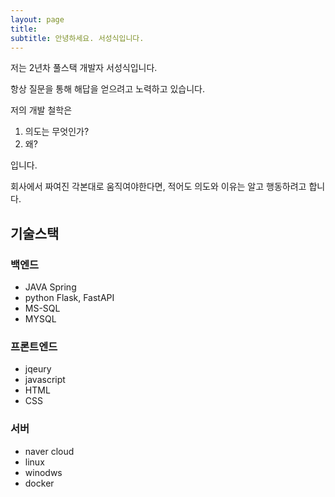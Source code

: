 ```yaml
---
layout: page
title: 
subtitle: 안녕하세요. 서성식입니다.
---
```


저는 2년차 풀스택 개발자 서성식입니다.

항상 질문을 통해 해답을 얻으려고 노력하고 있습니다. 

저의 개발 철학은 

1. 의도는 무엇인가?
2. 왜?

입니다.

회사에서 짜여진 각본대로 움직여야한다면, 적어도 의도와 이유는 알고 행동하려고 합니다.


## 기술스택

### 백엔드
- JAVA Spring 
- python Flask, FastAPI
- MS-SQL
- MYSQL

### 프론트엔드
- jqeury
- javascript
- HTML
- CSS

### 서버
- naver cloud
- linux
- winodws
- docker
